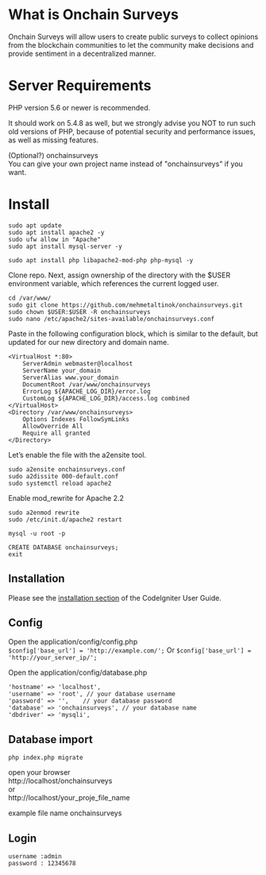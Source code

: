 # What is Onchain Surveys

Onchain Surveys will allow users to create public surveys to collect opinions from the blockchain communities to let the community make decisions and provide sentiment in a decentralized manner.

# Server Requirements

PHP version 5.6 or newer is recommended.

It should work on 5.4.8 as well, but we strongly advise you NOT to run such old versions of PHP, because of potential security and performance issues, as well as missing features.  


(Optional?) onchainsurveys  
You can give your own project name instead of "onchainsurveys" if you want.  


# Install 
```
sudo apt update
sudo apt install apache2 -y
sudo ufw allow in "Apache"
sudo apt install mysql-server -y

sudo apt install php libapache2-mod-php php-mysql -y
```


Clone repo. Next, assign ownership of the directory with the $USER environment variable, which references the current logged user.
```
cd /var/www/
sudo git clone https://github.com/mehmetaltinok/onchainsurveys.git
sudo chown $USER:$USER -R onchainsurveys
sudo nano /etc/apache2/sites-available/onchainsurveys.conf
```
Paste in the following configuration block, which is similar to the default, but updated for our new directory and domain name.
```
<VirtualHost *:80>
    ServerAdmin webmaster@localhost
    ServerName your_domain
    ServerAlias www.your_domain
    DocumentRoot /var/www/onchainsurveys
    ErrorLog ${APACHE_LOG_DIR}/error.log
    CustomLog ${APACHE_LOG_DIR}/access.log combined
</VirtualHost>
<Directory /var/www/onchainsurveys>
    Options Indexes FollowSymLinks
    AllowOverride All
    Require all granted
</Directory>

```
Let’s enable the file with the a2ensite tool.
```
sudo a2ensite onchainsurveys.conf
sudo a2dissite 000-default.conf
sudo systemctl reload apache2
```

Enable mod_rewrite for Apache 2.2
```
sudo a2enmod rewrite
sudo /etc/init.d/apache2 restart
```




```
mysql -u root -p

CREATE DATABASE onchainsurveys;
exit
```



## Installation  
Please see the [installation section](https://codeigniter.com/userguide3/installation/index.html) of the CodeIgniter User Guide.  


## Config  
  
Open the application/config/config.php  
` $config['base_url'] = 'http://example.com/'; `
Or
` $config['base_url'] = 'http://your_server_ip/'; `
 

Open the application/config/database.php 
```
'hostname' => 'localhost',  
'username' => 'root', // your database username  
'password' => '', 	 // your database password  
'database' => 'onchainsurveys', // your database name  
'dbdriver' => 'mysqli',  
```
 
## Database import 
`php index.php migrate`



open your browser  
http://localhost/onchainsurveys  
or  
http://localhost/your_proje_file_name  

example file name onchainsurveys  
 

## Login 
```
username :admin  
password : 12345678  
```



